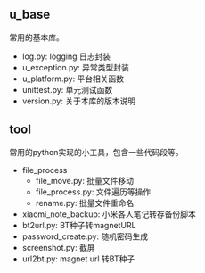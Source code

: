 ## u_base
常用的基本库。

- log.py: logging 日志封装
- u_exception.py: 异常类型封装
- u_platform.py: 平台相关函数
- unittest.py: 单元测试函数
- version.py: 关于本库的版本说明

## tool

常用的python实现的小工具，包含一些代码段等。

- file_process
  - file_move.py: 批量文件移动
  - file_process.py: 文件遍历等操作
  - rename.py: 批量文件重命名
- xiaomi_note_backup: 小米各人笔记转存备份脚本
- bt2url.py: BT种子转magnetURL
- password_create.py: 随机密码生成
- screenshot.py: 截屏
- url2bt.py: magnet url 转BT种子
